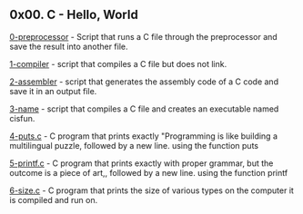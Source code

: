 ## 0x00. C - Hello, World

[0-preprocessor](./0-preprocessor) - Script that runs a C file through the preprocessor and save the result into another file.

[1-compiler](./1-compiler) - script that compiles a C file but does not link.

[2-assembler](./2-assembler) - script that generates the assembly code of a C code and save it in an output file.

[3-name](./3-name) - script that compiles a C file and creates an executable named cisfun.

[4-puts.c](./4-puts.c) - C program that prints exactly "Programming is like building a multilingual puzzle, followed by a new line. using the function puts

[5-printf.c](./5-printf.c) - C program that prints exactly with proper grammar, but the outcome is a piece of art,, followed by a new line. using the function printf

[6-size.c](./6-size.c) - C program that prints the size of various types on the computer it is compiled and run on.


